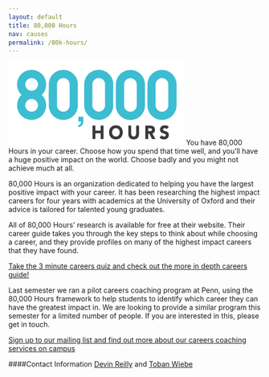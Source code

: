 ```yaml
---
layout: default
title: 80,000 Hours
nav: causes
permalink: /80k-hours/
---
```

![](/assets/80k.png)
You have 80,000 Hours in your career.
Choose how you spend that time well, and you’ll have a huge positive impact on the world.
Choose badly and you might not achieve much at all.

80,000 Hours is an organization dedicated to helping you have the largest positive impact with your career.
It has been researching the highest impact careers for four years with academics at the University of Oxford and their advice is tailored for talented young graduates. 

All of 80,000 Hours’ research is available for free at their website.
Their career guide takes you through the key steps to think about while choosing a career, and they provide profiles on many of the highest impact careers that they have found.

[Take the 3 minute careers quiz and check out the more in depth careers guide!](https://80000hours.org/)

Last semester we ran a pilot careers coaching program at Penn, using the 80,000 Hours framework to help students to identify which career they can have the greatest impact in.
We are looking to provide a similar program this semester for a limited number of people.
If you are interested in this, please get in touch.

[Sign up to our mailing list and find out more about our careers coaching services on campus](https://docs.google.com/forms/d/1cZygc61yOtdI_W_-wPajAHG9WbFWYUzqBoi76lkuibU/viewform)

####Contact Information
[Devin Reilly](/team/#Devin-Reilly) and [Toban Wiebe](/team/#Toban-Wiebe)

